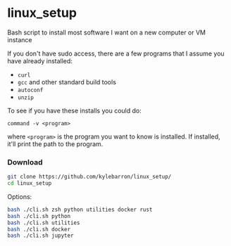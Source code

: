 # linux_setup
Bash script to install most software I want on a new computer or VM instance

If you don't have sudo access, there are a few programs that I assume you have already installed:
- `curl`
- `gcc` and other standard build tools
- `autoconf`
- `unzip`

To see if you have these installs you could do:
```
command -v <program>
```
where `<program>` is the program you want to know is installed. If installed, it'll print the path to the program.

### Download

```bash
git clone https://github.com/kylebarron/linux_setup/
cd linux_setup
```

Options:
```bash
bash ./cli.sh zsh python utilities docker rust
bash ./cli.sh python
bash ./cli.sh utilities
bash ./cli.sh docker
bash ./cli.sh jupyter
```
